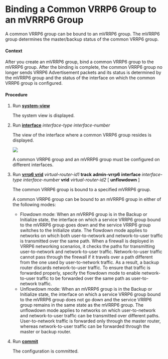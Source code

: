 Binding a Common VRRP6 Group to an mVRRP6 Group
===============================================

A common VRRP6 group can be bound to an mVRRP6 group. The mVRRP6 group determines the master/backup status of the common VRRP6 group.

#### Context

After you create an mVRRP6 group, bind a common VRRP6 group to the mVRRP6 group. After the binding is complete, the common VRRP6 group no longer sends VRRP6 Advertisement packets and its status is determined by the mVRRP6 group and the status of the interface on which the common VRRP6 group is configured.


#### Procedure

1. Run [**system-view**](cmdqueryname=system-view)
   
   
   
   The system view is displayed.
2. Run [**interface**](cmdqueryname=interface) *interface-type* *interface-number*
   
   
   
   The view of the interface where a common VRRP6 group resides is displayed.
   
   
   
   ![](../../../../public_sys-resources/note_3.0-en-us.png) 
   
   A common VRRP6 group and an mVRRP6 group must be configured on different interfaces.
3. Run [**vrrp6 vrid**](cmdqueryname=vrrp6+vrid) *virtual-router-id1* **track** **admin-vrrp6** **interface** *interface-type* *interface-number* **vrid** *virtual-router-id2* [ **unflowdown** ]
   
   
   
   The common VRRP6 group is bound to a specified mVRRP6 group.
   
   
   
   A common VRRP6 group can be bound to an mVRRP6 group in either of the following modes:
   * Flowdown mode: When an mVRRP6 group is in the Backup or Initialize state, the interface on which a service VRRP6 group bound to the mVRRP6 group goes down and the service VRRP6 group switches to the Initialize state. The flowdown mode applies to networks on which both user-to-network and network-to-user traffic is transmitted over the same path. When a firewall is deployed in VRRP6 networking scenarios, it checks the paths for transmitting user-to-network and network-to-user traffic. Network-to-user traffic cannot pass through the firewall if it travels over a path different from the one used by user-to-network traffic. As a result, a backup router discards network-to-user traffic. To ensure that traffic is forwarded properly, specify the flowdown mode to enable network-to-user traffic to be forwarded over the same path as user-to-network traffic.
   * Unflowdown mode: When an mVRRP6 group is in the Backup or Initialize state, the interface on which a service VRRP6 group bound to the mVRRP6 group does not go down and the service VRRP6 group remains in the same state as the mVRRP6 group. The unflowdown mode applies to networks on which user-to-network and network-to-user traffic can be transmitted over different paths. User-to-network traffic is forwarded only through the master router, whereas network-to-user traffic can be forwarded through the master or backup router.
4. Run [**commit**](cmdqueryname=commit)
   
   
   
   The configuration is committed.
